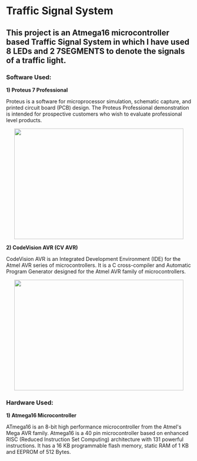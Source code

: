 # Traffic Signal System

## This project is an Atmega16 microcontroller based Traffic Signal System in which I have used 8 LEDs and 2 7SEGMENTS to denote the signals of a traffic light.

### Software Used:

**1) Proteus 7 Professional**

Proteus is a software for microprocessor simulation, schematic capture, and printed circuit board (PCB) design. The Proteus Professional demonstration is intended for prospective customers who wish to evaluate professional level products.


<p align="center">
  <img width="460" height="300" src="https://user-images.githubusercontent.com/74250682/101166093-bdda7080-365d-11eb-9d98-7c10326d3b53.png">
</p>


**2) CodeVision AVR (CV AVR)**

CodeVision AVR is an Integrated Development Environment (IDE) for the Atmel AVR series of microcontrollers. It is a C cross-compiler and Automatic Program Generator designed for the Atmel AVR family of microcontrollers.

<p align="center">
  <img width="460" height="300" src="https://user-images.githubusercontent.com/74250682/101167439-e2cfe300-365f-11eb-90d6-2fd6515124ce.jpg">
</p>

### Hardware Used:

**1) Atmega16 Microcontroller**

ATmega16 is an 8-bit high performance microcontroller from the Atmel's Mega AVR family. Atmega16 is a 40 pin microcontroller based on enhanced RISC (Reduced Instruction Set Computing) architecture with 131 powerful instructions. It has a 16 KB programmable flash memory, static RAM of 1 KB and EEPROM of 512 Bytes.

